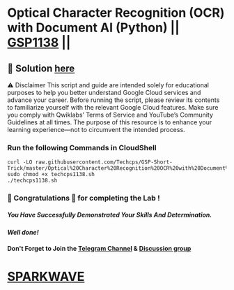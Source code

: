 # Optical Character Recognition (OCR) with Document AI (Python) || [GSP1138](https://www.cloudskillsboost.google/games/6393/labs/40257) ||

## 🔑 Solution [here](https://youtu.be/xk8mxsRpsEI)

⚠️ Disclaimer
This script and guide are intended solely for educational purposes to help you better understand Google Cloud services and advance your career. Before running the script, please review its contents to familiarize yourself with the relevant Google Cloud features. Make sure you comply with Qwiklabs’ Terms of Service and YouTube’s Community Guidelines at all times. The purpose of this resource is to enhance your learning experience—not to circumvent the intended process.

### Run the following Commands in CloudShell

```
curl -LO raw.githubusercontent.com/Techcps/GSP-Short-Trick/master/Optical%20Character%20Recognition%20OCR%20with%20Document%20AI%20Python/techcps1138.sh
sudo chmod +x techcps1138.sh
./techcps1138.sh
```

### 🐼 Congratulations 🎉 for completing the Lab !

##### *You Have Successfully Demonstrated Your Skills And Determination.*

#### *Well done!*

#### Don't Forget to Join the [Telegram Channel](https://t.me/sparkwave.01) & [Discussion group](https://t.me/sparkwave.01chats)

# [SPARKWAVE](https://www.youtube.com/@sparkwave.01)
